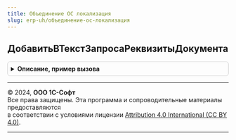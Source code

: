 ```yaml
---
title: Объединение ОС локализация
slug: erp-uh/объединение-ос-локализация
---
```



## ДобавитьВТекстЗапросаРеквизитыДокумента
<details style="margin: 1em 0; padding: 0.5em; border: 1px solid #ccc; border-radius: 6px;">

<summary style="font-weight: bold; cursor: pointer;">Описание, пример вызова</summary>

```bsl

// Добавляет в текст запроса реквизиты шапки документа.
//  Реквизиты добавляются вместо параметра "&ОбъединениеОС_РеквизитыДокумента".
//
// Параметры:
//  ТекстЗапроса - Строка				 - Исходный текст запроса.
//  ИмяТаблицы	 - Строка, Неопределено	 - Синоним таблицы документа в запросе.
//  	Для получения пустых значений нужно передать "Неопределено".
//
Процедура ДобавитьВТекстЗапросаРеквизитыДокумента(ТекстЗапроса, ИмяТаблицы = Неопределено) Экспорт
```

Пример вызова
```bsl
ОбъединениеОСЛокализация.ДобавитьВТекстЗапросаРеквизитыДокумента(ТекстЗапроса, ИмяТаблицы);
```
</details>

---

© 2024, **ООО 1С-Софт**  
Все права защищены. Эта программа и сопроводительные материалы предоставляются  
в соответствии с условиями лицензии [Attribution 4.0 International (CC BY 4.0)](https://creativecommons.org/licenses/by/4.0/legalcode).

---
